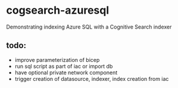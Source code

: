 # cogsearch-azuresql
Demonstrating  indexing Azure SQL with a Cognitive Search indexer

## todo:
- improve parameterization of bicep
- run sql script as part of iac or import db
- have optional private network component
- trigger creation of datasource, indexer, index creation from iac